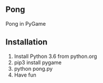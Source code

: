 ## Pong
Pong in PyGame

## Installation
1. Install Python 3.6 from python.org
2. pip3 install pygame
3. python pong.py
4. Have fun
